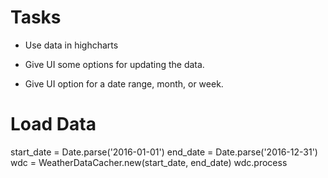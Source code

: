 # Tasks

* Use data in highcharts

* Give UI some options for updating the data.

* Give UI option for a date range, month, or week.


# Load Data
start_date = Date.parse('2016-01-01')
end_date = Date.parse('2016-12-31')
wdc = WeatherDataCacher.new(start_date, end_date)
wdc.process

